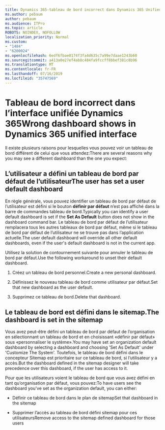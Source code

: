 ```yaml
---
title: Dynamics 365-tableau de bord incorrect dans Dynamics 365 Unified interface
ms.author: pebaum
author: pebaum
ms.audience: ITPro
ms.topic: article
ROBOTS: NOINDEX, NOFOLLOW
localization_priority: Normal
ms.custom:
- "1484"
- "6200024"
ms.openlocfilehash: 6edf6fbae0174f3fa4d635c7a99e7daae1243b60
ms.sourcegitcommit: a413a0e27ef4ab8c484fa9fccff8bbef381c8b96
ms.translationtype: MT
ms.contentlocale: fr-FR
ms.lasthandoff: 07/16/2019
ms.locfileid: "35747569"
---
```

# <a name="wrong-dashboard-shows-in-dynamics-365-unified-interface"></a><span data-ttu-id="f6ad1-102">Tableau de bord incorrect dans l’interface unifiée Dynamics 365</span><span class="sxs-lookup"><span data-stu-id="f6ad1-102">Wrong dashboard shows in Dynamics 365 unified interface</span></span>

<span data-ttu-id="f6ad1-103">Il existe plusieurs raisons pour lesquelles vous pouvez voir un tableau de bord différent de celui que vous attendez:</span><span class="sxs-lookup"><span data-stu-id="f6ad1-103">There are several reasons why you may see a different dashboard than the one you expect:</span></span>

## <a name="the-user-has-set-a-user-default-dashboard"></a><span data-ttu-id="f6ad1-104">L’utilisateur a défini un tableau de bord par défaut de l’utilisateur</span><span class="sxs-lookup"><span data-stu-id="f6ad1-104">The user has set a user default dashboard</span></span> 

<span data-ttu-id="f6ad1-105">En règle générale, vous pouvez identifier un tableau de bord par défaut de l’utilisateur est défini si le bouton **définir par défaut** n’est pas affiché dans la barre de commandes tableau de bord.</span><span class="sxs-lookup"><span data-stu-id="f6ad1-105">Typically you can identify a user default dashboard is set if the **Set As Default** button does not show in the dashboard command bar.</span></span> <span data-ttu-id="f6ad1-106">Le tableau de bord par défaut de l’utilisateur remplacera tous les autres tableaux de bord par défaut, même si le tableau de bord par défaut de l’utilisateur ne se trouve pas dans l’application actuelle.</span><span class="sxs-lookup"><span data-stu-id="f6ad1-106">The user default dashboard will override all other default dashboards, even if the user's default dashboard is not in the current app.</span></span>

<span data-ttu-id="f6ad1-107">Utilisez la solution de contournement suivante pour annuler le tableau de bord par défaut.</span><span class="sxs-lookup"><span data-stu-id="f6ad1-107">Use the following workaround to unset their default dashboard.</span></span>

1. <span data-ttu-id="f6ad1-108">Créez un tableau de bord personnel.</span><span class="sxs-lookup"><span data-stu-id="f6ad1-108">Create a new personal dashboard.</span></span>

2. <span data-ttu-id="f6ad1-109">Définissez le nouveau tableau de bord comme utilisateur par défaut.</span><span class="sxs-lookup"><span data-stu-id="f6ad1-109">Set that new dashboard as the user default.</span></span>

3. <span data-ttu-id="f6ad1-110">Supprimez ce tableau de bord.</span><span class="sxs-lookup"><span data-stu-id="f6ad1-110">Delete that dashboard.</span></span>

## <a name="the-dashboard-is-set-in-the-sitemap"></a><span data-ttu-id="f6ad1-111">Le tableau de bord est défini dans le sitemap.</span><span class="sxs-lookup"><span data-stu-id="f6ad1-111">The dashboard is set in the sitemap</span></span>

<span data-ttu-id="f6ad1-112">Vous avez peut-être défini un tableau de bord par défaut de l’organisation en sélectionnant un tableau de bord et en choisissant «définir par défaut» sous «personnaliser le système».</span><span class="sxs-lookup"><span data-stu-id="f6ad1-112">You may have set an organization default dashboard by selecting a dashboard and choosing 'Set As Default' under 'Customize The System'.</span></span> <span data-ttu-id="f6ad1-113">Toutefois, le tableau de bord défini dans le concepteur Sitemap est prioritaire sur ce tableau de bord, si l’utilisateur y a accès.</span><span class="sxs-lookup"><span data-stu-id="f6ad1-113">But the dashboard defined in the sitemap designer will take precedence over this dashboard, if the user has access to it.</span></span>

<span data-ttu-id="f6ad1-114">Pour que les utilisateurs voient le tableau de bord que vous avez défini en tant qu’organisation par défaut, vous pouvez:</span><span class="sxs-lookup"><span data-stu-id="f6ad1-114">To have users see the dashboard you've set as the organization default, you can either:</span></span>

* <span data-ttu-id="f6ad1-115">Définir ce tableau de bord dans le plan de sitemap</span><span class="sxs-lookup"><span data-stu-id="f6ad1-115">Set that dashboard in the sitemap</span></span>

* <span data-ttu-id="f6ad1-116">Supprimer l’accès au tableau de bord défini sitemap pour ces utilisateurs</span><span class="sxs-lookup"><span data-stu-id="f6ad1-116">Remove access to the sitemap defined dashboard for those users</span></span>
